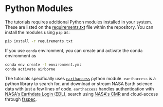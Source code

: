# Python Modules
The tutorials requires additional Python modules installed in your system. These are listed on the [requirements.txt](../../requirements.txt) file within the repository. You can install the modules using `pip` as:

```bash
pip install -r requirements.txt
```

If you use `conda` environment, you can create and activate the conda environment as 

```bash
conda env create -f environment.yml
conda activate airborne
```

The tutorials specifically uses [`earthaccess`](https://github.com/nsidc/earthaccess) python module. `earthaccess` is a python library to search for, and download or stream NASA Earth science data with just a few lines of code. `earthaccess` handles authentication with [NASA's Earthdata Login (EDL)](https://urs.earthdata.nasa.gov/), search using [NASA's CMR](https://cmr.earthdata.nasa.gov/search/site/docs/search/api.html) and cloud-access through [fsspec](https://github.com/fsspec/filesystem_spec).
